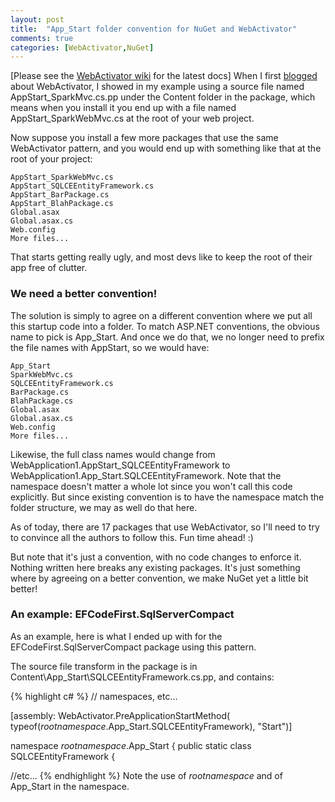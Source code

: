 ```yaml
---
layout: post
title:  "App_Start folder convention for NuGet and WebActivator"
comments: true
categories: [WebActivator,NuGet]
---
```





[Please see the [WebActivator wiki](https://bitbucket.org/davidebbo/webactivator/wiki/Home) for the latest docs]
When I first [blogged](http://blogs.msdn.com/b/davidebb/archive/2010/10/11/light-up-your-nupacks-with-startup-code-and-webactivator.aspx) about WebActivator, I showed in my example using a source file named AppStart_SparkMvc.cs.pp under the Content folder in the package, which means when you install it you end up with a file named AppStart_SparkWebMvc.cs at the root of your web project.


Now suppose you install a few more packages that use the same WebActivator pattern, and you would end up with something like that at the root of your project:

```
AppStart_SparkWebMvc.cs
AppStart_SQLCEEntityFramework.cs
AppStart_BarPackage.cs
AppStart_BlahPackage.cs
Global.asax
Global.asax.cs
Web.config
More files...

```

That starts getting really ugly, and most devs like to keep the root of their app free of clutter.

### We need a better convention!

The solution is simply to agree on a different convention where we put all this startup code into a folder. To match ASP.NET conventions, the obvious name to pick is App_Start. And once we do that, we no longer need to prefix the file names with AppStart, so we would have:

```
App_Start
SparkWebMvc.cs
SQLCEEntityFramework.cs
BarPackage.cs
BlahPackage.cs
Global.asax
Global.asax.cs
Web.config
More files...

```

Likewise, the full class names would change from WebApplication1.AppStart_SQLCEEntityFramework to WebApplication1.App_Start.SQLCEEntityFramework. Note that the namespace doesn't matter a whole lot since you won't call this code explicitly. But since existing convention is to have the namespace match the folder structure, we may as well do that here.

As of today, there are 17 packages that use WebActivator, so I'll need to try to convince all the authors to follow this. Fun time ahead! :)

But note that it's just a convention, with no code changes to enforce it. Nothing written here breaks any existing packages. It's just something where by agreeing on a better convention, we make NuGet yet a little bit better!

### An example: EFCodeFirst.SqlServerCompact

As an example, here is what I ended up with for the EFCodeFirst.SqlServerCompact package using this pattern.

The source file transform in the package is in Content\App_Start\SQLCEEntityFramework.cs.pp, and contains:

{% highlight c# %}
// namespaces, etc...

[assembly: WebActivator.PreApplicationStartMethod(
typeof($rootnamespace$.App_Start.SQLCEEntityFramework), "Start")]

namespace $rootnamespace$.App_Start {
public static class SQLCEEntityFramework {

//etc...
{% endhighlight %}
Note the use of $rootnamespace$ and of App_Start in the namespace.
